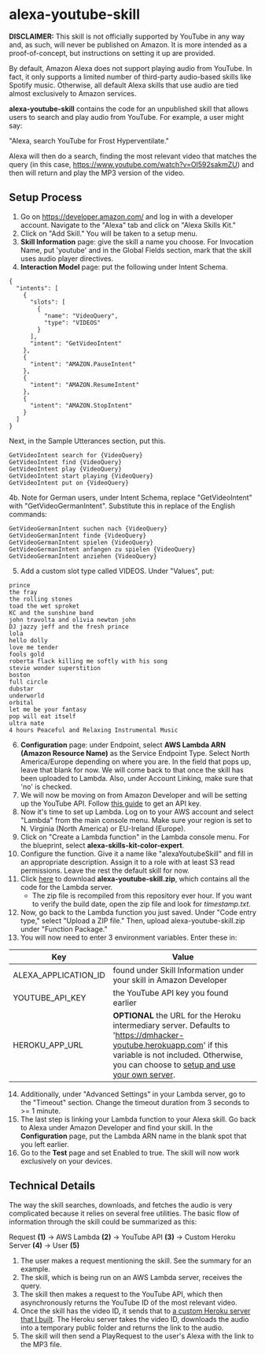 # alexa-youtube-skill

__DISCLAIMER:__ This skill is not officially supported by YouTube in any way and, as such, will never be published on Amazon. It is more intended as a proof-of-concept, but instructions on setting it up are provided.

By default, Amazon Alexa does not support playing audio from YouTube. In fact, it only supports a limited number of third-party audio-based skills like Spotify music. Otherwise, all default Alexa skills that use audio are tied almost exclusively to Amazon services.

__alexa-youtube-skill__ contains the code for an unpublished skill that allows users to search and play audio from YouTube. For example, a user might say:

"Alexa, search YouTube for Frost Hyperventilate." 

Alexa will then do a search, finding the most relevant video that matches the query (in this case, https://www.youtube.com/watch?v=Ol592sakmZU) and then will return and play the MP3 version of the video.

## Setup Process

1. Go on https://developer.amazon.com/ and log in with a developer account. Navigate to the "Alexa" tab and click on "Alexa Skills Kit."
2. Click on "Add Skill." You will be taken to a setup menu. 
3. __Skill Information__ page: give the skill a name you choose. For Invocation Name, put 'youtube' and in the Global Fields section, mark that the skill uses audio player directives.
4. __Interaction Model__ page: put the following under Intent Schema. 
```
{
  "intents": [
    {
      "slots": [
        {
          "name": "VideoQuery",
          "type": "VIDEOS"
        }
      ],
      "intent": "GetVideoIntent"
    },
    {
      "intent": "AMAZON.PauseIntent"
    },
    {
      "intent": "AMAZON.ResumeIntent"
    },
    {
      "intent": "AMAZON.StopIntent"
    }
  ]
}
```
Next, in the Sample Utterances section, put this.
```
GetVideoIntent search for {VideoQuery}
GetVideoIntent find {VideoQuery}
GetVideoIntent play {VideoQuery}
GetVideoIntent start playing {VideoQuery}
GetVideoIntent put on {VideoQuery}
```
4b. Note for German users, under Intent Schema, replace "GetVideoIntent" with "GetVideoGermanIntent". Substitute this in replace of the English commands:
```
GetVideoGermanIntent suchen nach {VideoQuery}
GetVideoGermanIntent finde {VideoQuery}
GetVideoGermanIntent spielen {VideoQuery}
GetVideoGermanIntent anfangen zu spielen {VideoQuery}
GetVideoGermanIntent anziehen {VideoQuery}
```
5. Add a custom slot type called VIDEOS. Under "Values", put:
```
prince
the fray
the rolling stones
toad the wet sproket
KC and the sunshine band
john travolta and olivia newton john
DJ jazzy jeff and the fresh prince
lola
hello dolly
love me tender
fools gold
roberta flack killing me softly with his song
stevie wonder superstition
boston
full circle
dubstar
underworld
orbital
let me be your fantasy
pop will eat itself
ultra nate
4 hours Peaceful and Relaxing Instrumental Music
```
6. __Configuration__ page: under Endpoint, select __AWS Lambda ARN (Amazon Resource Name)__ as the Service Endpoint Type. Select North America/Europe depending on where you are. In the field that pops up, leave that blank for now. We will come back to that once the skill has been uploaded to Lambda. Also, under Account Linking, make sure that 'no' is checked.
7. We will now be moving on from Amazon Developer and will be setting up the YouTube API. Follow [this guide](https://developers.google.com/youtube/v3/getting-started) to get an API key.
8. Now it's time to set up Lambda. Log on to your AWS account and select "Lambda" from the main console menu. Make sure your region is set to N. Virginia (North America) or EU-Ireland (Europe). 
9. Click on "Create a Lambda function" in the Lambda console menu. For the blueprint, select __alexa-skills-kit-color-expert__.
10. Configure the function. Give it a name like "alexaYoutubeSkill" and fill in an appropriate description. Assign it to a role with at least S3 read permissions. Leave the rest the default skill for now.
11. Click [here](https://github.com/dmhacker/alexa-youtube-skill/raw/master/alexa-youtube-skill.zip) to download __alexa-youtube-skill.zip__, which contains all the code for the Lambda server. 
      * The zip file is recompiled from this repository ever hour. If you want to verify the build date, open the zip file and look for _timestamp.txt_.
12. Now, go back to the Lambda function you just saved. Under "Code entry type," select "Upload a ZIP file." Then, upload alexa-youtube-skill.zip under "Function Package." 
13. You will now need to enter 3 environment variables. Enter these in:

| Key                  | Value                                                               |
| -------------------- | ------------------------------------------------------------------- |
| ALEXA_APPLICATION_ID | found under Skill Information under your skill in Amazon Developer  |
| YOUTUBE_API_KEY      | the YouTube API key you found earlier                               |
| HEROKU_APP_URL       | __OPTIONAL__ the URL for the Heroku intermediary server. Defaults to 'https://dmhacker-youtube.herokuapp.com' if this variable is not included. Otherwise, you can choose to [setup and use your own server](https://github.com/dmhacker/dmhacker-youtube). |
  
14. Additionally, under "Advanced Settings" in your Lambda server, go to the "Timeout" section. Change the timeout duration from 3 seconds to >= 1 minute.
15. The last step is linking your Lambda function to your Alexa skill. Go back to Alexa under Amazon Developer and find your skill. In the __Configuration__ page, put the Lambda ARN name in the blank spot that you left earlier.
16. Go to the __Test__ page and set Enabled to true. The skill will now work exclusively on your devices.

## Technical Details

The way the skill searches, downloads, and fetches the audio is very complicated because it relies on several free utilities. The basic flow of information through the skill could be summarized as this:

Request __(1)__ -> AWS Lambda __(2)__ -> YouTube API __(3)__ -> Custom Heroku Server __(4)__ -> User __(5)__

1. The user makes a request mentioning the skill. See the summary for an example.
2. The skill, which is being run on an AWS Lambda server, receives the query.
3. The skill then makes a request to the YouTube API, which then asynchronously returns the YouTube ID of the most relevant video. 
4. Once the skill has the video ID, it sends that to [a custom Heroku server that I built](https://github.com/dmhacker/dmhacker-youtube). The Heroku server takes the video ID, downloads the audio into a temporary public folder and returns the link to the audio.
5. The skill will then send a PlayRequest to the user's Alexa with the link to the MP3 file. 




